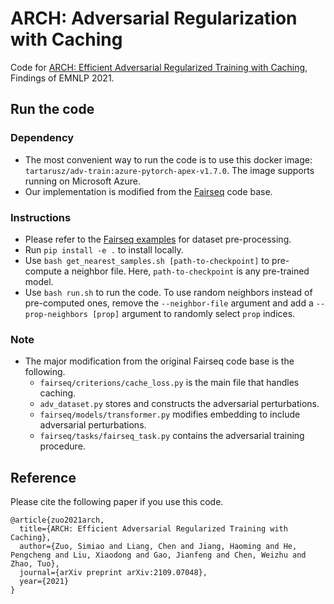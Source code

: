 # ARCH: Adversarial Regularization with Caching

Code for [ARCH: Efficient Adversarial Regularized Training with Caching](https://arxiv.org/abs/2109.07048), Findings of EMNLP 2021.

## Run the code
  
### Dependency
* The most convenient way to run the code is to use this docker image: `tartarusz/adv-train:azure-pytorch-apex-v1.7.0`. 
  The image supports running on Microsoft Azure.
* Our implementation is modified from the [Fairseq](https://github.com/pytorch/fairseq) code base.
  
### Instructions
* Please refer to the [Fairseq examples](https://github.com/pytorch/fairseq/blob/main/examples/translation/README.md)
for dataset pre-processing.
* Run `pip install -e .` to install locally.
* Use `bash get_nearest_samples.sh [path-to-checkpoint]` to pre-compute a neighbor file.
Here, `path-to-checkpoint` is any pre-trained model.
* Use `bash run.sh` to run the code. To use random neighbors instead of pre-computed ones, 
  remove the `--neighbor-file` argument and add a `--prop-neighbors [prop]` argument to randomly select `prop` indices.

### Note
* The major modification from the original Fairseq code base is the following.
  * `fairseq/criterions/cache_loss.py` is the main file that handles caching.
  * `adv_dataset.py` stores and constructs the adversarial perturbations.
  * `fairseq/models/transformer.py` modifies embedding to include adversarial perturbations.
  * `fairseq/tasks/fairseq_task.py` contains the adversarial training procedure.
  

## Reference

Please cite the following paper if you use this code.

```
@article{zuo2021arch,
  title={ARCH: Efficient Adversarial Regularized Training with Caching},
  author={Zuo, Simiao and Liang, Chen and Jiang, Haoming and He, Pengcheng and Liu, Xiaodong and Gao, Jianfeng and Chen, Weizhu and Zhao, Tuo},
  journal={arXiv preprint arXiv:2109.07048},
  year={2021}
}
```